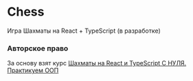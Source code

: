 # Chess


Игра Шахматы на React + TypeScript (в разработке)

### Авторское право
За основу взят курс [Шахматы на React и TypeScript С НУЛЯ. Практикуем ООП](https://www.youtube.com/watch?v=mUvYGUYMvKo)